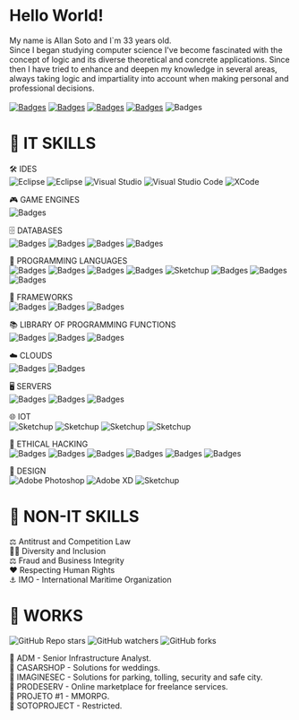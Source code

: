 # Hello World!

My name is Allan Soto and I`m 33 years old.<br>
Since I began studying computer science I've become fascinated with the concept of logic and its diverse theoretical and concrete applications. Since then I have tried to enhance and deepen my knowledge in several areas, always taking logic and impartiality into account when making personal and professional decisions.<br><br>
[![Badges](https://img.shields.io/badge/WhatsApp-333333?style=flat&logo=whatsapp)](https://api.whatsapp.com/send?phone=16474991003&text=Ol%C3%A1!%20Achei%20o%20seu%20contato%20pelo%20Github%20)
[![Badges](https://img.shields.io/badge/Mail-333333?style=flat&logo=microsoft-outlook)](mailto:allpasoto@icloud.com)
[![Badges](https://img.shields.io/badge/LinkedIn-333333?style=flat&logo=linkedin)](https://br.linkedin.com/in/allpasoto)
[![Badges](https://img.shields.io/badge/Instagram-333333?style=flat&logo=instagram)](https://www.instagram.com/asoto.exe)
![Badges](https://img.shields.io/badge/Discord-333333?style=flat&logo=discord)

# 🎯 IT SKILLS

🛠 IDES <br>
![Eclipse](https://img.shields.io/badge/-Dev_C++-333333?style=flat&logo=cplusplus)
![Eclipse](https://img.shields.io/badge/-Eclipse-333333?style=flat&logo=eclipse-ide)
![Visual Studio](https://img.shields.io/badge/-Visual%20Studio-333333?style=flat&logo=visual-studio)
![Visual Studio Code](https://img.shields.io/badge/-Visual%20Studio%20Code-333333?style=flat&logo=visual-studio-code)
![XCode](https://img.shields.io/badge/-Xcode-333333?style=flat&logo=Xcode)

🎮 GAME ENGINES <br>
![Badges](https://img.shields.io/badge/Unity-333333?style=flat&logo=unity)

🗄 DATABASES <br>
![Badges](https://img.shields.io/badge/Microsoft_SQL_Server-333333?style=flat&logo=microsoft-sql-server)
![Badges](https://img.shields.io/badge/MySQL-333333?style=flat&logo=mysql)
![Badges](https://img.shields.io/badge/PostgreSQL-333333?style=flat&logo=postgresql)
![Badges](https://img.shields.io/badge/SQLite-333333?style=flat&logo=sqlite)

🧮 PROGRAMMING LANGUAGES<br>
![Badges](https://img.shields.io/badge/Assembly-333333?style=flat&logo=assembly)
![Badges](https://img.shields.io/badge/C-333333?style=flat&logo=c)
![Badges](https://img.shields.io/badge/C++-333333?style=flat&logo=cplusplus)
![Badges](https://img.shields.io/badge/C%23-333333?style=flat&logo=c-sharp)
![Sketchup](https://img.shields.io/badge/Ladder-333333?style=flat&logo=ladder)
![Badges](https://img.shields.io/badge/Lua-333333?style=flat&logo=lua)
![Badges](https://img.shields.io/badge/Python-333333?style=flat&logo=python)
![Badges](https://img.shields.io/badge/Swift-333333?style=flat&logo=swift)

🧰 FRAMEWORKS<br>
![Badges](https://img.shields.io/badge/ASP.NET-333333?style=flat&logo=DOTNET)
![Badges](https://img.shields.io/badge/Django-333333?style=flat&logo=Django)
![Badges](https://img.shields.io/badge/Xamarin-333333?style=flat&logo=xamarin)

📚 LIBRARY OF PROGRAMMING FUNCTIONS<br>
![Badges](https://img.shields.io/badge/OpenCV-333333?style=flat&logo=Opencv)
![Badges](https://img.shields.io/badge/NumPY-333333?style=flat&logo=NumPY)
![Badges](https://img.shields.io/badge/TensorFlow-333333?style=flat&logo=TensorFlow)

☁️ CLOUDS <br>
![Badges](https://img.shields.io/badge/Amazon_AWS-333333?style=flat&logo=amazon-aws)
![Badges](https://img.shields.io/badge/Microsoft_Azure-333333?style=flat&logo=microsoft-azure)

🖥 SERVERS <br>
![Badges](https://img.shields.io/badge/Linux-333333?style=flat&logo=linux)
![Badges](https://img.shields.io/badge/Red%20Hat-333333?style=flat&logo=redhat)
![Badges](https://img.shields.io/badge/Windows_Server-333333?style=flat&logo=windows)

🌐 IOT<br>
![Sketchup](https://img.shields.io/badge/-Arduino-333333?style=flat&logo=arduino)
![Sketchup](https://img.shields.io/badge/-Raspberry_Pi-333333?style=flat&logo=raspberry-pi)
![Sketchup](https://img.shields.io/badge/-Amazon_Alexa-333333?style=flat&logo=amazon-alexa)
![Sketchup](https://img.shields.io/badge/-Google_Home-333333?style=flat&logo=google)

👾 ETHICAL HACKING<br>
![Badges](https://img.shields.io/badge/Kali_Linux-333333?style=flat&logo=kali-linux)
![Badges](https://img.shields.io/badge/burpsuite-333333?style=flat&logo=data:https://cdn4.iconfinder.com/data/icons/macaron-1/48/BurpSuite-512.png)
![Badges](https://img.shields.io/badge/medusa-333333?style=flat&logo=medusa)
![Badges](https://img.shields.io/badge/sqlmap-333333?style=flat&logo=sqlmap)
![Badges](https://img.shields.io/badge/nmap-333333?style=flat&logo=nmap)
![Badges](https://img.shields.io/badge/zenmap-333333?style=flat&logo=zenmap)

🎨 DESIGN <br>
![Adobe Photoshop](https://img.shields.io/badge/-Adobe%20Photoshop-333333?style=flat&logo=adobe-photoshop)
![Adobe XD](https://img.shields.io/badge/-Adobe%20XD-333333?style=flat&logo=adobe-xd)
![Sketchup](https://img.shields.io/badge/-Sketchup-333333?style=flat&logo=sketchup)

# 🎯 NON-IT SKILLS

⚖️ Antitrust and Competition Law <br>
🏳️‍🌈 Diversity and Inclusion <br> 
⚖️ Fraud and Business Integrity <br> 
❤️ Respecting Human Rights <br> 
⚓️ IMO - International Maritime Organization <br>


# 🔧 WORKS
![GitHub Repo stars](https://img.shields.io/github/stars/allpasoto/allpasoto?style=flat)
![GitHub watchers](https://img.shields.io/github/watchers/allpasoto/allpasoto?style=flat)
![GitHub forks](https://img.shields.io/github/forks/allpasoto/allpasoto?style=flat)

💎 ADM - Senior Infrastructure Analyst.<br>
💎 CASARSHOP - Solutions for weddings.<br>
💎 IMAGINESEC - Solutions for parking, tolling, security and safe city.<br>
💎 PRODESERV - Online marketplace for freelance services. <br>
💎 PROJETO #1 - MMORPG.<br>
💎 SOTOPROJECT - Restricted.<br>
